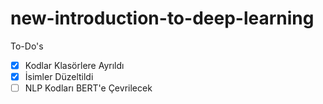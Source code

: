# new-introduction-to-deep-learning

To-Do's

- [x] Kodlar Klasörlere Ayrıldı
- [x] İsimler Düzeltildi
- [ ] NLP Kodları BERT'e Çevrilecek
